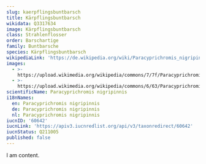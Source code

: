 ```yaml
---
slug: kaerpflingsbuntbarsch
title: Kärpflingsbuntbarsch
wikidata: Q3317634
image: Kärpflingsbuntbarsch
class: Strahlenflosser
order: Barschartige
family: Buntbarsche
species: Kärpflingsbuntbarsch
wikipediaLink: 'https://de.wikipedia.org/wiki/Paracyprichromis_nigripinnis'
images:
  - >-
    https://upload.wikimedia.org/wikipedia/commons/7/7f/Paracyprichromis_Nigripinnis-2.JPG
  - >-
    https://upload.wikimedia.org/wikipedia/commons/6/63/Paracyprichromis_Nigripinnis-1.JPG
scientificName: Paracyprichromis nigripinnis
i18nNames:
  en: Paracyprichromis nigripinnis
  de: Paracyprichromis nigripinnis
  nl: Paracyprichromis nigripinnis
iucnID: '60642'
iucnLink: 'https://apiv3.iucnredlist.org/api/v3/taxonredirect/60642'
iucnStatus: Q211005
published: false
---
```


I am content.
